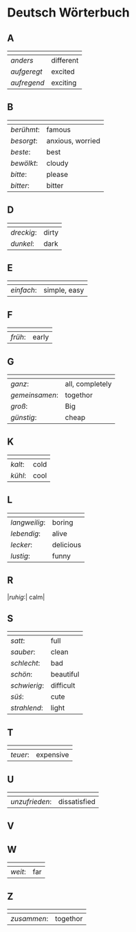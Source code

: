 # Deutsch Wörterbuch

## A

| <!-- -->    | <!-- -->  |
| ----------- | --------- |
| _anders_    | different |
| _aufgeregt_ | excited   |
| _aufregend_ | exciting  |

## B

| <!-- -->   | <!-- -->         |
| ---------- | ---------------- |
| _berühmt_: | famous           |
| _besorgt_: | anxious, worried |
| _beste_:   | best             |
| _bewölkt_: | cloudy           |
| _bitte_:   | please           |
| _bitter_:  | bitter           |

## D

| <!-- -->   | <!-- --> |
| ---------- | -------- |
| _dreckig_: | dirty    |
| _dunkel_:  | dark     |

## E

| <!-- -->   | <!-- -->     |
| ---------- | ------------ |
| _einfach_: | simple, easy |

## F

| <!-- --> | <!-- --> |
| -------- | -------- |
| _früh_:  | early    |

## G

| <!-- -->       | <!-- -->        |
| -------------- | --------------- |
| _ganz_:        | all, completely |
| _gemeinsamen_: | togethor        |
| _groß_:        | Big             |
| _günstig_:     | cheap           |

## K

| <!-- --> | <!-- --> |
| -------- | -------- |
| _kalt_:  | cold     |
| _kühl_:  | cool     |

## L

| <!-- -->      | <!-- -->  |
| ------------- | --------- |
| _langweilig_: | boring    |
| _lebendig_:   | alive     |
| _lecker_:     | delicious |
| _lustig_:     | funny     |

## R

|_ruhig_:| calm|

## S

| <!-- -->     | <!-- -->  |
| ------------ | --------- |
| _satt_:      | full      |
| _sauber_:    | clean     |
| _schlecht_:  | bad       |
| _schön_:     | beautiful |
| _schwierig_: | difficult |
| _süś_:       | cute      |
| _strahlend_: | light     |

## T

| <!-- --> | <!-- -->  |
| -------- | --------- |
| _teuer_: | expensive |

## U

| <!-- -->       | <!-- -->     |
| -------------- | ------------ |
| _unzufrieden_: | dissatisfied |

## V

## W

| <!-- --> | <!-- --> |
| -------- | -------- |
| _weit_:  | far      |

## Z

| <!-- -->    | <!-- --> |
| ----------- | -------- |
| _zusammen_: | togethor |
